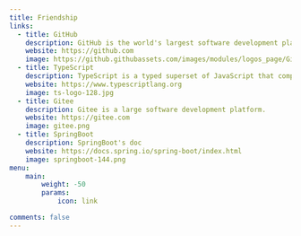```yaml
---
title: Friendship
links:
  - title: GitHub
    description: GitHub is the world's largest software development platform.
    website: https://github.com
    image: https://github.githubassets.com/images/modules/logos_page/GitHub-Mark.png
  - title: TypeScript
    description: TypeScript is a typed superset of JavaScript that compiles to plain JavaScript.
    website: https://www.typescriptlang.org
    image: ts-logo-128.jpg
  - title: Gitee
    description: Gitee is a large software development platform.
    website: https://gitee.com
    image: gitee.png
  - title: SpringBoot
    description: SpringBoot's doc
    website: https://docs.spring.io/spring-boot/index.html
    image: springboot-144.png
menu:
    main: 
        weight: -50
        params:
            icon: link

comments: false
---
```




